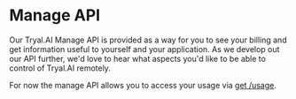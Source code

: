 # Manage API

Our Tryal.AI Manage API is provided as a way for you to see your billing and get information useful to yourself and your application. As we develop out our API further, we'd love to hear what aspects you'd like to be able to control of Tryal.AI remotely.

For now the manage API allows you to access your usage via [<span class="get">get</span> /usage](#get-usage).